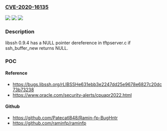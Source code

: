 ### [CVE-2020-16135](https://cve.mitre.org/cgi-bin/cvename.cgi?name=CVE-2020-16135)
![](https://img.shields.io/static/v1?label=Product&message=n%2Fa&color=blue)
![](https://img.shields.io/static/v1?label=Version&message=n%2Fa&color=blue)
![](https://img.shields.io/static/v1?label=Vulnerability&message=n%2Fa&color=brighgreen)

### Description

libssh 0.9.4 has a NULL pointer dereference in tftpserver.c if ssh_buffer_new returns NULL.

### POC

#### Reference
- https://bugs.libssh.org/rLIBSSHe631ebb3e2247dd25e9678e6827c20dc73b73238
- https://www.oracle.com/security-alerts/cpuapr2022.html

#### Github
- https://github.com/Patecatl848/Ramin-fp-BugHntr
- https://github.com/raminfp/raminfp

